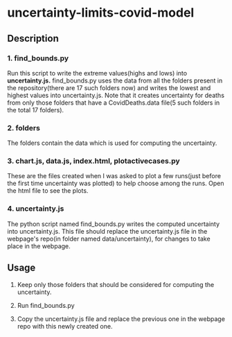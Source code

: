 # uncertainty-limits-covid-model

## Description

### 1. find_bounds.py

Run this script to write the extreme values(highs and lows) into **uncertainty.js.** find_bounds.py 
uses the data from all the folders present in the repository(there are 17 such folders now) and writes the lowest and highest values into uncertainty.js.
Note that it creates uncertainty for deaths from only those folders that have a CovidDeaths.data file(5 such folders in the total 17 folders).

### 2. folders

The folders contain the data which is used for computing the uncertainty.

### 3. chart.js, data.js, index.html, plotactivecases.py

These are the files created when I was asked to plot a few runs(just before the first time uncertainty was plotted) to help choose among the runs.
Open the html file to see the plots.

### 4. uncertainty.js

The python script named find_bounds.py writes the computed uncertainty into uncertainty.js. 
This file should replace the uncertainty.js file in the webpage's repo(in folder named data/uncertainty), for changes to take place in the webpage.

## Usage

1. Keep only those folders that should be considered for computing the uncertainty. 

2. Run find_bounds.py

3. Copy the uncertainty.js file and replace the previous one in the webpage repo with this newly created one.
